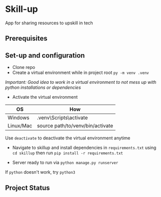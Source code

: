 
# Skill-up
App for sharing resources to upskill in tech

## Prerequisites


## Set-up and configuration
* Clone repo 
* Create a virtual environment while in project root `py -m venv .venv`

_Important: Good idea to work in a virtual environment to not mess up with python installations or dependencies_

* Activate the virtual environment

  <div align="center">

| OS | How |
| ---- | ----------- |
| Windows | .venv\Scripts\activate |
| Linux/Mac    |source path/to/venv/bin/activate |

  </div>

Use `deactivate` to deactivate the virtual environment anytime

* Navigate to skillup and install dependencies in `requirements.txt` using `cd skillup` then run `pip install -r requirements.txt`

* Server ready to run via `python manage.py runserver`

If `python` doesn't work, try `python3`

## Project Status



